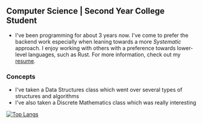 ## **Computer Science** | Second Year College Student

- I've been programming for about 3 years now. I've come to prefer the backend work especially when leaning towards a more *Systematic* approach. I enjoy working with others with a preference towards lower-level languages, such as Rust.
For more information, check out my [resume](https://drive.google.com/file/d/1UtBI9Cxlg11oBfmVNm7fs3glQIesXJYU/view?usp=share_link).

### Concepts
- I've taken a Data Structures class which went over several types of structures and algorithms
- I've also taken a Discrete Mathematics class which was really interesting

[![Top Langs](https://github-readme-stats.vercel.app/api/top-langs/?username=splurf&theme=github_dark&card_width=1000&custom_title=Project%20Diversity)](https://github.com/anuraghazra/github-readme-stats)
